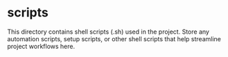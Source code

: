 # scripts

This directory contains shell scripts (.sh) used in the project. Store any automation scripts, setup scripts, or other shell scripts that help streamline project workflows here.
